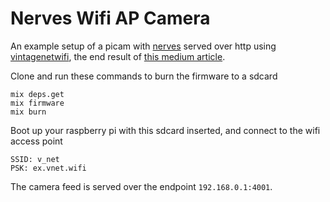 # Nerves Wifi AP Camera
An example setup of a picam with [nerves](https://nerves-project.org/) served over http using [vintagenetwifi](https://hexdocs.pm/vintage_net_wifi/VintageNetWiFi.html), the end result of [this medium article](https://medium.com/@skipday/b579ac96f6af).

Clone and run these commands to burn the firmware to a sdcard
```
mix deps.get
mix firmware
mix burn
```

Boot up your raspberry pi with this sdcard inserted, and connect to the wifi access point
```
SSID: v_net
PSK: ex.vnet.wifi
```

The camera feed is served over the endpoint `192.168.0.1:4001`.
